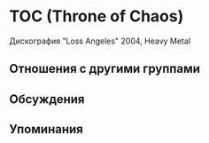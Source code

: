 # TOC (Throne of Chaos)

Дискография
"Loss Angeles" 2004, Heavy Metal

## Отношения с другими группами


## Обсуждения


## Упоминания

